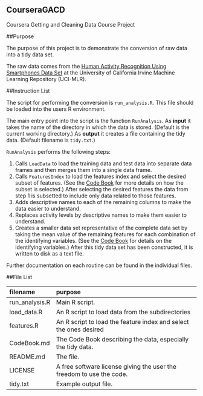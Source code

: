 CourseraGACD
------------

Coursera Getting and Cleaning Data Course Project

##Purpose

The purpose of this project is to demonstrate the conversion of raw data
into a tidy data set.

The raw data comes from the 
[Human Activity Recognition Using Smartphones Data Set](http://archive.ics.uci.edu/ml/datasets/Human+Activity+Recognition+Using+Smartphones) at the
University of California Irvine Machine Learning Repository (UCI-MLR).

##Instruction List

The script for performing the conversion is `run_analysis.R`.  This file should be loaded into the users R environment.

The main entry point into the script is the function `RunAnalysis`. As 
**input** it takes the 
name of the directory in which the data is stored. (Default is the current 
working directory.) As **output** it creates a file containing the tidy data. 
(Default filename is `tidy.txt`.)

`RunAnalysis` performs the following steps:

1. Calls `LoadData` to load the training data and test data into separate 
   data frames and then merges them into a single data frame.
2. Calls `FeaturesIndex` to load the features index and select the desired
   subset of features.  (See the [Code Book](CodeBook.md) for more details 
   on how the subset is selected.)
   After selecting the desired features the data from step 1 is
   subsetted to include only data related to those features.
3. Adds descriptive names to each of the remaining columns to make the
   data easier to understand.
4. Replaces activity levels by descriptive names to make them easier
   to understand.
5. Creates a smaller data set representative of the complete data set by
   taking the mean value of the remaining features for each combination of
   the identifying variables. (See the [Code Book](CodeBook.md) for details 
   on the 
   identifying variables.) After this tidy data set has been constructed, it is
   written to disk as a text file.

Further documentation on each routine can be found in the individual files.

##File List

filename |  purpose
:----------|:---------
run_analysis.R | Main R script.
load_data.R | An R script to load data from the subdirectories
features.R | An R script to load the feature index and select the ones desired
CodeBook.md | The Code Book describing the data, especially the tidy data.
README.md | The file.
LICENSE | A free software license giving the user the freedom to use the code.
tidy.txt | Example output file.
